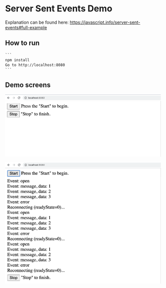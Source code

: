 # Server Sent Events Demo

 Explanation can be found here: https://javascript.info/server-sent-events#full-example

## How to run

    ```
    npm install
    Go to http://localhost:8080
    ```

## Demo screens

![alt text](https://github.com/manjufy/server-sent-events/blob/master/images/demo-1.png "Demo screen 1")

![alt text](https://github.com/manjufy/server-sent-events/blob/master/images/demo-2.png "Demo screen 2")